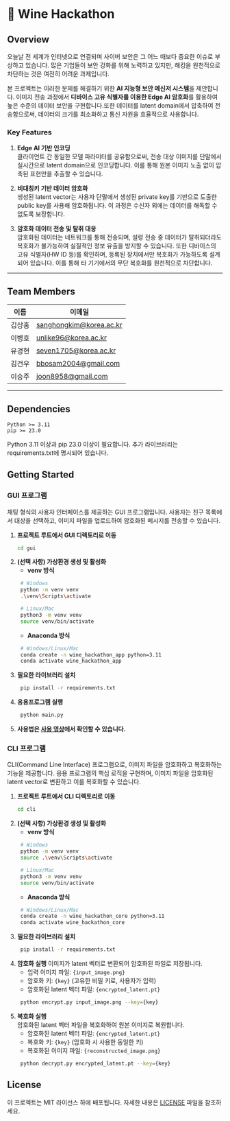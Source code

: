 # 🍷 Wine Hackathon

## Overview

오늘날 전 세계가 인터넷으로 연결되며 사이버 보안은 그 어느 때보다 중요한 이슈로 부상하고 있습니다. 많은 기업들이 보안 강화를 위해 노력하고 있지만, 해킹을 원천적으로 차단하는 것은 여전히 어려운 과제입니다.

본 프로젝트는 이러한 문제를 해결하기 위한 **AI 지능형 보안 메신저 시스템**을 제안합니다. 이미지 전송 과정에서 **디바이스 고유 식별자를 이용한 Edge AI 암호화**를 활용하여 높은 수준의 데이터 보안을 구현합니다.또한 데이터를 latent domain에서 압축하여 전송함으로써, 데이터의 크기를 최소화하고 통신 자원을 효율적으로 사용합니다.

### Key Features

1. **Edge AI 기반 인코딩**  
   클라이언트 간 동일한 모델 파라미터를 공유함으로써, 전송 대상 이미지를 단말에서 실시간으로 latent domain으로 인코딩합니다. 이를 통해 원본 이미지 노출 없이 압축된 표현만을 추출할 수 있습니다.

2. **비대칭키 기반 데이터 암호화**  
   생성된 latent vector는 사용자 단말에서 생성된 private key를 기반으로 도출한 public key를 사용해 암호화됩니다. 이 과정은 수신자 외에는 데이터를 해독할 수 없도록 보장합니다.

3. **암호화 데이터 전송 및 탈취 대응**  
   암호화된 데이터는 네트워크를 통해 전송되며, 설령 전송 중 데이터가 탈취되더라도 복호화가 불가능하여 실질적인 정보 유출을 방지할 수 있습니다. 또한 디바이스의 고유 식별자(HW ID 등)를 확인하며, 등록된 장치에서만 복호화가 가능하도록 설계되어 있습니다. 이를 통해 타 기기에서의 무단 복호화를 원천적으로 차단합니다.

---

## Team Members

| 이름     | 이메일 |
|----------|--------|
| 김상홍   | sanghongkim@korea.ac.kr |
| 이병호   | unlike96@korea.ac.kr     |
| 유경현   | seven1705@korea.ac.kr    |
| 김건우   | bbosam2004@gmail.com     |
| 이승주   | joon8958@gmail.com       |

---

## Dependencies

```text
Python >= 3.11  
pip >= 23.0
```
Python 3.11 이상과 pip 23.0 이상이 필요합니다. 추가 라이브러리는 requirements.txt에 명시되어 있습니다.


## Getting Started

### GUI 프로그램
채팅 형식의 사용자 인터페이스를 제공하는 GUI 프로그램입니다. 사용자는 친구 목록에서 대상을 선택하고, 이미지 파일을 업로드하여 암호화된 메시지를 전송할 수 있습니다.
1. **프로젝트 루트에서 GUI 디렉토리로 이동**  
   ```bash
   cd gui
   ```
2. **(선택 사항) 가상환경 생성 및 활성화**
   * **venv 방식**
   ```bash
    # Windows
    python -m venv venv
    .\venv\Scripts\activate

    # Linux/Mac
    python3 -m venv venv
    source venv/bin/activate
   ``` 
   * **Anaconda 방식**
   ```bash
    # Windows/Linux/Mac
    conda create -n wine_hackathon_app python=3.11
    conda activate wine_hackathon_app
   ```
3. **필요한 라이브러리 설치**  
   ```bash
    pip install -r requirements.txt
   ```
4. **응용프로그램 실행**  
   ```bash
    python main.py
   ```
5. **사용법은 [사용 영상](https://youtu.be/6IaboUmv0tE)에서 확인할 수 있습니다.**

### CLI 프로그램
CLI(Command Line Interface) 프로그램으로, 이미지 파일을 암호화하고 복호화하는 기능을 제공합니다. 응용 프로그램의 핵심 로직을 구현하며, 이미지 파일을 암호화된 latent vector로 변환하고 이를 복호화할 수 있습니다.
1. **프로젝트 루트에서 CLI 디렉토리로 이동**  
   ```bash
   cd cli
   ```
2. **(선택 사항) 가상환경 생성 및 활성화**
   * **venv 방식**
   ```bash
    # Windows
    python -m venv venv
    source .\venv\Scripts\activate

    # Linux/Mac
    python3 -m venv venv
    source venv/bin/activate
   ``` 
   * **Anaconda 방식**
   ```bash
    # Windows/Linux/Mac
    conda create -n wine_hackathon_core python=3.11
    conda activate wine_hackathon_core
   ```
3. **필요한 라이브러리 설치**  
   ```bash
    pip install -r requirements.txt
   ```
4. **암호화 실행**
   이미지가 latent 벡터로 변환되어 암호화된 파일로 저장됩니다.
   - 입력 이미지 파일: `{input_image.png}`
   - 암호화 키: `{key}` (고유한 비밀 키로, 사용자가 입력)
   - 암호화된 latent 벡터 파일: `{encrypted_latent.pt}`
   ```bash
    python encrypt.py input_image.png --key={key}
   ```
5. **복호화 실행**  
    암호화된 latent 벡터 파일을 복호화하여 원본 이미지로 복원합니다.
    - 암호화된 latent 벡터 파일: `{encrypted_latent.pt}`
    - 복호화 키: `{key}` (암호화 시 사용한 동일한 키)
    - 복호화된 이미지 파일: `{reconstructed_image.png}`
   ```bash
    python decrypt.py encrypted_latent.pt --key={key}
   ```

## License
이 프로젝트는 MIT 라이선스 하에 배포됩니다. 자세한 내용은 [LICENSE](LICENSE) 파일을 참조하세요.